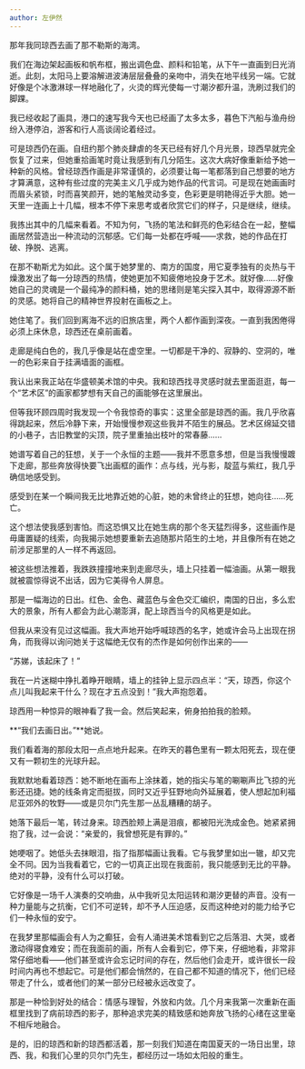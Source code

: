 ```yaml
---
author: 左伊然
---
```


那年我同琼西去画了那不勒斯的海湾。

我们在海边架起画板和帆布框，搬出调色盘、颜料和铅笔，从下午一直画到日光消逝。此刻，太阳马上要溶解进波涛层层叠叠的亲吻中，消失在地平线另一端。它就好像是个冰激淋球一样地融化了，火烫的辉光使每一寸潮汐都升温，洗刷过我们的脚踝。

我已经收起了画具，港口的速写我今天也已经画了太多太多，暮色下汽船与渔舟纷纷入港停泊，游客和行人高谈阔论着经过。

可是琼西仍在画。自纽约那个肺炎肆虐的冬天已经有好几个月光景，琼西早就完全恢复了过来，但她重拾画笔时竟让我感到有几分陌生。这次大病好像重新给予她一种新的风格。曾经琼西作画是非常谨慎的，必须要让每一笔都落到自己想要的地方才算满意，这种有些过度的完美主义几乎成为她作品的代言词。可是现在她画画时而眉头紧锁，时而喜笑颜开，她的笔触灵动多变，色彩更是明艳得近乎大胆。她一天里一连画上十几幅，根本不停下来思考或者欣赏它们的样子，只是继续，继续。

我拣出其中的几幅来看着。不知为何，飞扬的笔法和鲜亮的色彩结合在一起，整幅画居然营造出一种流动的沉郁感。它们每一处都在呼喊——求救，她的作品在打破、挣脱、逃离。

在那不勒斯尤为如此。这个属于她梦里的、南方的国度，用它夏季独有的炎热与干燥激发出了每一分琼西的热情，使她更加不知疲倦地投身于艺术。就好像......好像她自己的灵魂是一个最纯净的颜料桶，她的思绪则是笔尖探入其中，取得源源不断的灵感。她将自己的精神世界投射在画板之上。

她住笔了。我们回到离海不远的旧旅店里，两个人都作画到深夜。一直到我困倦得必须上床休息，琼西还在桌前画着。

走廊是纯白色的，我几乎像是站在虚空里。一切都是干净的、寂静的、空洞的，唯一的色彩来自于挂满墙面的画框。

我认出来我正站在华盛顿美术馆的中央。我和琼西找寻灵感时就去里面逛逛，每一个“艺术区”的画家都梦想有天自己的画能够在这里展出。

但等我环顾四周时我发现一个令我惊奇的事实：这里全部是琼西的画。我几乎欣喜得跳起来，然后冷静下来，开始慢慢参观这些我并不陌生的展品。艺术区绵延交错的小巷子，古旧教堂的尖顶，院子里重抽出枝叶的常春藤......

她谱写着自己的狂想，关于一个永恒的主题——我并不愿意多想，但是当我慢慢踱下走廊，那些奔放得快要飞出画框的画作：点与线，光与影，靛蓝与紫红，我几乎确信地感受到。

感受到在某一个瞬间我无比地靠近她的心脏，她的未曾终止的狂想，她向往......死亡。

这个想法使我感到害怕。而这恐惧又比在她生病的那个冬天猛烈得多，这些画作是毋庸置疑的线索，向我揭示她想要重新去追随那片陌生的土地，并且像所有在她之前涉足那里的人一样不再返回。

被这些想法推着，我跌跌撞撞地来到走廊尽头，墙上只挂着一幅油画。从第一眼我就被震惊得说不出话，因为它美得令人屏息。

那是一幅海边的日出。红色、金色、藏蓝色与金色交汇编织，南国的日出，多么宏大的景象，所有人都会为此心潮澎湃，配上琼西当今的风格更是如此。

但我从来没有见过这幅画。我大声地开始呼喊琼西的名字，她或许会马上出现在拐角，而我得以询问她关于这幅绝无仅有的杰作是如何创作出来的——

“苏娣，该起床了！”

我在一片迷糊中挣扎着睁开眼睛，墙上的挂钟上显示四点半：“天，琼西，你这个点儿叫我起来干什么？现在才五点没到！”我大声抱怨着。

琼西用一种惊异的眼神看了我一会。然后笑起来，俯身拍拍我的脸颊。

**“我们去画日出。”**她说。

我们看着海的那段太阳一点点地升起来。在昨天的暮色里有一颗太阳死去，现在便又有一颗初生的光球升起。

我默默地看着琼西：她不断地在画布上涂抹着，她的指尖与笔的唰唰声比飞掠的光影还迅捷。她的线条肯定而挺拔，同时又近乎狂野地向外延展着，使人想起加利福尼亚郊外的牧野——或是贝尔门先生那一丛乱糟糟的胡子。

她落下最后一笔，转过身来。琼西脸颊上满是泪痕，都被阳光洗成金色。她紧紧拥抱了我，过一会说：“亲爱的，我曾想死是有罪的。”

她哽咽了。她低头去抹眼泪，指了指那幅画让我看。它与我梦里如出一辙，却又完全不同。因为当我看着它，它的一切真正出现在我面前，我只能感到无比的平静。绝对的平静，没有什么可以打破。

它好像是一场千人演奏的交响曲，从中我听见太阳运转和潮汐更替的声音。没有一种力量能与之抗衡，它们不可逆转，却不予人压迫感，反而这种绝对的能力给予它们一种永恒的安宁。

在我梦里那幅画会有人为之癫狂，会有人涌进美术馆看到它之后落泪、大哭，或者激动得寝食难安；而在我面前的画，所有人会看到它，停下来，仔细地看，非常非常仔细地看——他们甚至或许会忘记时间的存在，然后他们会走开，或许很长一段时间内再也不想起它。可是他们都会悄然的，在自己都不知道的情况下，他们已经带走了什么，或者他们的某一部分已经被永远改变了。

那是一种恰到好处的结合：情感与理智，外放和内敛。几个月来我第一次重新在画框里找到了病前琼西的影子，那种追求完美的精致感和她奔放飞扬的心绪在这里毫不相斥地融合。

是的，旧的琼西和新的琼西都活着，那一刻我们知道在南国夏天的一场日出里，琼西、我，和我们心里的贝尔门先生，都经历过一场如太阳般的重生。
